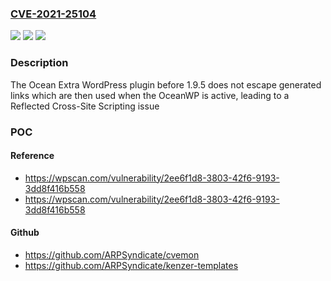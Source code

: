 ### [CVE-2021-25104](https://cve.mitre.org/cgi-bin/cvename.cgi?name=CVE-2021-25104)
![](https://img.shields.io/static/v1?label=Product&message=Ocean%20Extra&color=blue)
![](https://img.shields.io/static/v1?label=Version&message=1.9.5%3C%201.9.5%20&color=brighgreen)
![](https://img.shields.io/static/v1?label=Vulnerability&message=CWE-79%20Cross-site%20Scripting%20(XSS)&color=brighgreen)

### Description

The Ocean Extra WordPress plugin before 1.9.5 does not escape generated links which are then used when the OceanWP is active, leading to a Reflected Cross-Site Scripting issue

### POC

#### Reference
- https://wpscan.com/vulnerability/2ee6f1d8-3803-42f6-9193-3dd8f416b558
- https://wpscan.com/vulnerability/2ee6f1d8-3803-42f6-9193-3dd8f416b558

#### Github
- https://github.com/ARPSyndicate/cvemon
- https://github.com/ARPSyndicate/kenzer-templates

